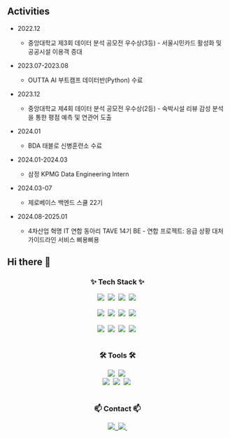 ## Activities
- 2022.12
    - 중앙대학교 제3회 데이터 분석 공모전 우수상(3등) - 서울시민카드 활성화 및 공공시설 이용객 증대

- 2023.07-2023.08
    - OUTTA AI 부트캠프 데이터반(Python) 수료
      
- 2023.12
    - 중앙대학교 제4회 데이터 분석 공모전 우수상(2등) - 숙박시설 리뷰 감성 분석을 통한 평점 예측 및 연관어 도출

- 2024.01
    - BDA 태블로 신병훈련소 수료

- 2024.01-2024.03
    - 삼정 KPMG Data Engineering Intern
      
- 2024.03-07
    - 제로베이스 백엔드 스쿨 22기

- 2024.08-2025.01
    - 4차산업 혁명 IT 연합 동아리 TAVE 14기 BE - 연합 프로젝트: 응급 상황 대처 가이드라인 서비스 삐용삐용


## Hi there 👋

<h3 align="center">✨ Tech Stack ✨</h3>
<div align="center">
  <img src="https://img.shields.io/badge/Java-007396.svg?style=for-the-badge&logo=Java&logoColor=white" />&nbsp
  <img src="https://img.shields.io/badge/Spring-6DB33F.svg?style=for-the-badge&logo=Spring&logoColor=white" />&nbsp
  <img src="https://img.shields.io/badge/springboot-6DB33F.svg?style=for-the-badge&logo=springboot&logoColor=white" />&nbsp
  <img src="https://img.shields.io/badge/springsecurity-6DB33F.svg?style=for-the-badge&logo=springsecurity&logoColor=white" />&nbsp
</div>

<br>

<div align="center">
  <img src="https://img.shields.io/badge/python-3670A0?style=for-the-badge&logo=python&logoColor=ffdd54" />&nbsp
  <img src="https://img.shields.io/badge/pandas-150458.svg?style=for-the-badge&logo=pandas&logoColor=white" />&nbsp
  <img src="https://img.shields.io/badge/numpy-4d77cf.svg?style=for-the-badge&logo=numpy&logoColor=white" />&nbsp
  <img src="https://img.shields.io/badge/pytorch-EE4C2C.svg?style=for-the-badge&logo=pytorch&logoColor=white" />&nbsp
</div>

<br>

<div align="center">
  <img src="https://img.shields.io/badge/c++-00599C?style=for-the-badge&logo=cplusplus&logoColor=white" />&nbsp
  <img src="https://img.shields.io/badge/mysql-4479A1?style=for-the-badge&logo=mysql&logoColor=black" />&nbsp
  <img src="https://img.shields.io/badge/r-276DC3?style=for-the-badge&logo=r&logoColor=black" />&nbsp
  <img src="https://img.shields.io/badge/qgis-589632?style=for-the-badge&logo=qgis&logoColor=black" />&nbsp
</div>

<br>

<h3 align="center">🛠 Tools 🛠</h3>
<div align="center">
  <img src="https://img.shields.io/badge/github-181717.svg?style=for-the-badge&logo=github&logoColor=white" />&nbsp
  <img src="https://img.shields.io/badge/Notion-F3F3F3.svg?style=for-the-badge&logo=notion&logoColor=black" />&nbsp
</div>

<div align="center">
  <img src="https://img.shields.io/badge/miricanvas-03C75A.svg?style=for-the-badge&logo=canvas&logoColor=white" />&nbsp
  <img src="https://img.shields.io/badge/VSCode-2C2C32.svg?style=for-the-badge&logo=visual-studio-code&logoColor=22ABF3" />&nbsp
  <img src="https://img.shields.io/badge/jupyter-2C2C32.svg?style=for-the-badge&logo=jupyter&logoColor=F37726" />&nbsp
<!--   <img src="https://img.shields.io/badge/Colab-2C2C32.svg?style=for-the-badge&logo=googlecolab&logoColor=F9AB00" />&nbsp -->
</div>

<br>

<h3 align="center">📫 Contact 📫</h3>
<div align="center">
  <a href="https://kite-u.tistory.com/">
    <img src="https://img.shields.io/badge/tistory-000000?style=for-the-badge&logo=tistory&logoColor=white" />&nbsp
  </a>
  <a href="https://velog.io/@youyeon11/posts">
    <img src="https://img.shields.io/badge/Velog-1EBC8F?style=for-the-badge&logo=velog&logoColor=white" />&nbsp
  </a>
</div>
